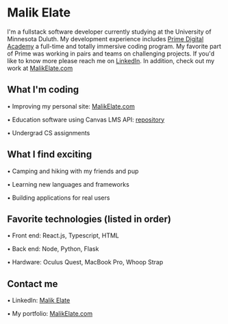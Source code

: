 # Malik Elate

I'm a fullstack software developer currently studying at the University of Minnesota Duluth. My development experience includes <a href="https://primeacademy.io/">Prime Digital Academy</a> a full-time and totally immersive coding program. My favorite part of Prime was working in pairs and teams on challenging projects. If you'd like to know more please reach me on <a href="https://www.linkedin.com/in/malik-elate-829226200/" target="_blank">LinkedIn</a>. In addition, check out my work at  <a href="https://malikelate.com" target="_blank" target="_blank">MalikElate.com</a>

## What I'm coding 
• Improving my personal site: <a href="https://malikelate.com" target="_blank" target="_blank">MalikElate.com</a>

• Education software using Canvas LMS API: <a href="https://github.com/MalikElate/bulldog-connect" target="_blank">repository</a>

• Undergrad CS assignments 

## What I find exciting 
• Camping and hiking with my friends and pup 

• Learning new languages and frameworks 

• Building applications for real users

## Favorite technologies (listed in order)
• Front end: React.js, Typescript, HTML 

• Back end: Node, Python, Flask

• Hardware: Oculus Quest, MacBook Pro, Whoop Strap

## Contact me
• LinkedIn: <a href="https://www.linkedin.com/in/malik-elate-829226200/" target="_blank">Malik Elate</a>

• My portfolio:  <a href="https://malikelate.com" target="_blank">MalikElate.com</a>
